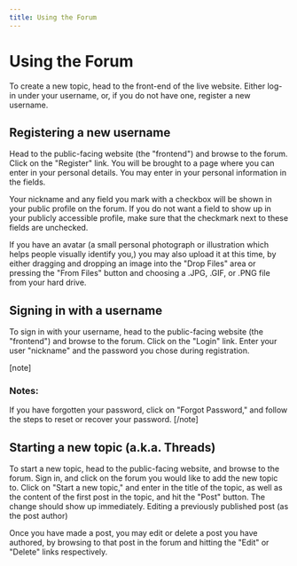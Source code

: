 ```yaml
---
title: Using the Forum
---
```


# Using the Forum

To create a new topic, head to the front-end of the live website. Either log-in under your username, or, if you do not have one, register a new username.

## Registering a new username

Head to the public-facing website (the "frontend") and browse to the forum. Click on the "Register" link. You will be brought to a page where you can enter in your personal details. You may enter in your personal information in the fields.

Your nickname and any field you mark with a checkbox will be shown in your public profile on the forum. If you do not want a field to show up in your publicly accessible profile, make sure that the checkmark next to these fields are unchecked.

If you have an avatar (a small personal photograph or illustration which helps people visually identify you,) you may also upload it at this time, by either dragging and dropping an image into the "Drop Files" area or pressing the "From Files" button and choosing a .JPG, .GIF, or .PNG file from your hard drive. 

## Signing in with a username

To sign in with your username, head to the public-facing website (the "frontend") and browse to the forum. Click on the "Login" link. Enter your user "nickname" and the password you chose during registration.

[note]
### Notes:

If you have forgotten your password, click on "Forgot Password," and follow the steps to reset or recover your password.
[/note]
 
## Starting a new topic (a.k.a. Threads)

To start a new topic, head to the public-facing website, and browse to the forum. Sign in, and click on the forum you would like to add the new topic to. Click on "Start a new topic," and enter in the title of the topic, as well as the content of the first post in the topic, and hit the "Post" button. The change should show up immediately. 
Editing a previously published post (as the post author)

Once you have made a post, you may edit or delete a post you have authored, by browsing to that post in the forum and hitting the "Edit" or "Delete" links respectively.